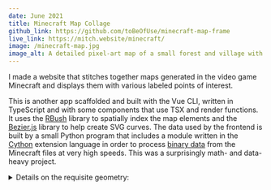 ```yaml
---
date: June 2021
title: Minecraft Map Collage
github_link: https://github.com/toBeOfUse/minecraft-map-frame
live_link: https://mitch.website/minecraft/
image: /minecraft-map.jpg
image_alt: A detailed pixel-art map of a small forest and village with an irregularly-shaped black outline. Outside of the outline, a lower-resolution faded map is visible. In a box on the top right has controls such as "Zoom Way Out" as well as a listing of some coordinates.
---
```


I made a website that stitches together maps generated in the video game Minecraft and displays them with various labeled points of interest.

<!--more-->

This is another app scaffolded and built with the Vue CLI, written in TypeScript and with some components that use TSX and render functions. It uses the [RBush](https://github.com/mourner/rbush) library to spatially index the map elements and the [Bezier.js](https://pomax.github.io/bezierjs/) library to help create SVG curves. The data used by the frontend is built by a small Python program that includes a module written in the [Cython](https://cython.org/) extension language in order to process [binary data](https://minecraft.fandom.com/wiki/Map_item_format) from the Minecraft files at very high speeds. This was a surprisingly math- and data-heavy project.

<details>

<summary>Details on the requisite geometry:</summary>

There already exists a lot of software that generates maps from Minecraft worlds, but I didn't want this program to generate new maps - I wanted to extract and display the ones that I had organically created in-game. These maps consisted of various static images that portrayed a world at very different levels of detail, so I needed to separate the map areas that were mapped out at the higher level of detail and thus could be zoomed in on from those that weren't. To do this, I grouped adjacent maps at similar levels of detail into "islands" and displayed the available islands as part of the "zoom in" interaction.

The more interesting problem was stopping users from panning away from a high-detail island and into low-detail territory while they were zoomed in. To do this, the build step generates data for polygons that enclose all the maps of each island and the front end treats the sides of these as collision bounds that interact with an imaginary point at the center of the user's screen, with the goal of keeping this point from escaping the current island (except when "cutting across" a concave corner; the polygons are altered to leave room for that.) To do this, I perform a simple point-in-polygon test to see if a user's interaction kept the center-of-the-screen point inside the polygon and, if not, I find the closest point on the polygon to the one the user was aiming towards and move the map so that the screen is centered on that. (This method of projecting the collision point back onto the polygon means that the component of its movement vector that wasn't responsible for trying to leave the polygon is preserved (i.e. if you try to pan the map diagonally off an island you will slide along its edge instead of just stopping.))

<figure>
    <img src="/panandcollision.svg" loading="lazy" alt="Described in caption below." />
    <figcaption>
        As we pan diagonally across this verdant green island, the point at the center of our view (red) is successfully pulled across a concave corner but then collides with the collision polygon (also red), eventually halting the panning motion.
    </figcaption>
</figure>

I also wanted to display organically curved paths on the map that went from point to point without having to manually draw them. To do this, I connected the points with imaginary line segments, calculated the slopes of the tangents of the corners where those line segments meet, and created Bezier curves that had the same slopes at the same points but interpolated them smoothly in between.

<figure>
    <img src="/path-interpolation.svg" loading="lazy" alt="Described in caption below." />
    <figcaption>
        This simple animation shows how a smooth curve can be derived from a sequence of line segments (which can be derived from a sequence of points) just by keeping the slopes of the tangents constant. In other words, the slopes of the tangents of the corners become the slope of the final curve at those same points. To achieve this, the control points of the final cubic Bezier curve should be at the ends of the dashed line segments here.
    </figcaption>
</figure>

</details>